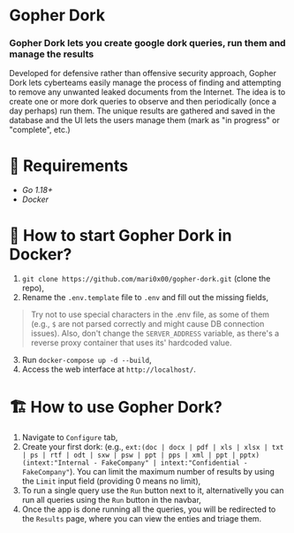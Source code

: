 # Gopher Dork
### Gopher Dork lets you create google dork queries, run them and manage the results
Developed for defensive rather than offensive security approach, Gopher Dork lets cyberteams easily manage the process of finding and attempting to remove any unwanted leaked documents from the Internet. 
The idea is to create one or more dork queries to observe and then periodically (once a day perhaps) run them. The unique results are gathered and saved in the database and the UI lets the users manage them (mark as "in progress" or "complete", etc.)

# 🔌 Requirements
- *Go 1.18+*
- *Docker*

# 🐳 How to start Gopher Dork in Docker?
1. `git clone https://github.com/mari0x00/gopher-dork.git` (clone the repo),
2. Rename the `.env.template` file to `.env` and fill out the missing fields,
> Try not to use special characters in the .env file, as some of them (e.g., `$` are not parsed correctly and might cause DB connection issues). Also, don't change the `SERVER_ADDRESS` variable, as there's a reverse proxy container that uses its' hardcoded value.
3. Run `docker-compose up -d --build`,
4. Access the web interface at `http://localhost/`.

# 🏗 How to use Gopher Dork?
1. Navigate to `Configure` tab,
2. Create your first dork: (e.g., `ext:(doc | docx | pdf | xls | xlsx | txt | ps | rtf | odt | sxw | psw | ppt | pps | xml | ppt | pptx) (intext:"Internal - FakeCompany" | intext:"Confidential - FakeCompany"`). You can limit the maximum number of results by using the `Limit` input field (providing 0 means no limit),
3. To run a single query use the `Run` button next to it, alternativelly you can run all queries using the `Run` button in the navbar,
4. Once the app is done running all the queries, you will be redirected to the `Results` page, where you can view the enties and triage them.

